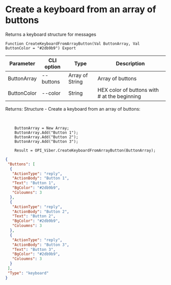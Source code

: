 ﻿---
sidebar_position: 7
---

# Create a keyboard from an array of buttons
 Returns a keyboard structure for messages



`Function CreateKeyboardFromArrayButton(Val ButtonArray, Val ButtonColor = "#2db9b9") Export`

  | Parameter | CLI option | Type | Description |
  |-|-|-|-|
  | ButtonArray | --buttons | Array of String | Array of buttons |
  | ButtonColor | --color | String | HEX color of buttons with # at the beginning |

  
  Returns:  Structure - Create a keyboard from an array of buttons:


<br/>




```bsl title="Code example"
    ButtonArray = New Array;
    ButtonArray.Add("Button 1");
    ButtonArray.Add("Button 2");
    ButtonArray.Add("Button 3");

    Result = OPI_Viber.CreateKeyboardFromArrayButton(ButtonArray);
```
 



```json title="Result"
{
 "Buttons": [
  {
   "ActionType": "reply",
   "ActionBody": "Button 1",
   "Text": "Button 1",
   "BgColor": "#2db9b9",
   "Coloumns": 3
  },
  {
   "ActionType": "reply",
   "ActionBody": "Button 2",
   "Text": "Button 2",
   "BgColor": "#2db9b9",
   "Coloumns": 3
  },
  {
   "ActionType": "reply",
   "ActionBody": "Button 3",
   "Text": "Button 3",
   "BgColor": "#2db9b9",
   "Coloumns": 3
  }
 ],
 "Type": "keyboard"
}
```
